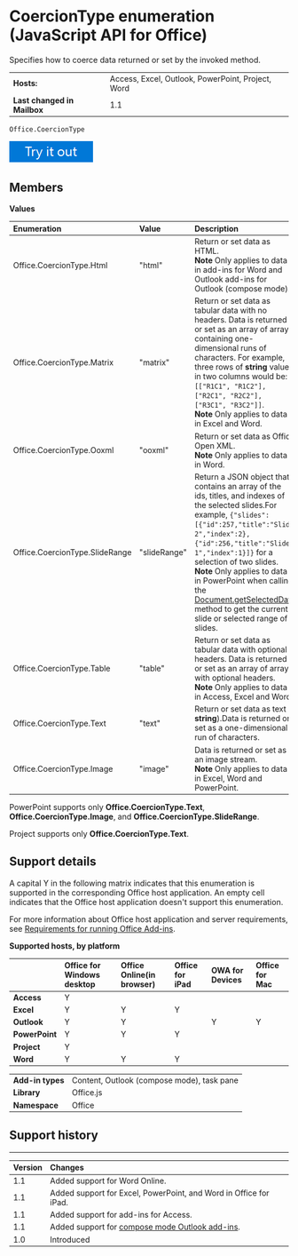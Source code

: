 
# CoercionType enumeration (JavaScript API for Office)
Specifies how to coerce data returned or set by the invoked method.

|||
|:-----|:-----|
|**Hosts:**|Access, Excel, Outlook, PowerPoint, Project, Word|
|**Last changed in Mailbox**|1.1|

```
Office.CoercionType
```

[![Try out this call in the interactive API Tutorial for Excel](../../images/819b84bf-151c-4a12-80c3-d6f8d7c03251.png)](http://officeapitutorial.azurewebsites.net/Redirect.mdl?scenario=Write+and+Read+Text&amp;task=readSelectedDataText)

## Members


**Values**


|**Enumeration**|**Value**|**Description**|
|:-----|:-----|:-----|
|Office.CoercionType.Html|"html"|Return or set data as HTML.<br>**Note**  Only applies to data in add-ins for Word and Outlook add-ins for Outlook (compose mode).|
|Office.CoercionType.Matrix|"matrix"|Return or set data as tabular data with no headers. Data is returned or set as an array of arrays containing one-dimensional runs of characters. For example, three rows of  **string** values in two columns would be: ` [["R1C1", "R1C2"], ["R2C1", "R2C2"], ["R3C1", "R3C2"]]`.<br>**Note**  Only applies to data in Excel and Word.|
|Office.CoercionType.Ooxml|"ooxml"|Return or set data as Office Open XML.<br>**Note**  Only applies to data in Word.|
|Office.CoercionType.SlideRange|"slideRange"|Return a JSON object that contains an array of the ids, titles, and indexes of the selected slides.For example,  `{"slides":[{"id":257,"title":"Slide 2","index":2},{"id":256,"title":"Slide 1","index":1}]}` for a selection of two slides.<br>**Note**  Only applies to data in PowerPoint when calling the [Document.getSelectedData](../reference/shared/document/getselecteddataasync-method.md) method to get the current slide or selected range of slides.|
|Office.CoercionType.Table|"table"|Return or set data as tabular data with optional headers. Data is returned or set as an array of arrays with optional headers.<br>**Note**  Only applies to data in Access, Excel and Word.|
|Office.CoercionType.Text|"text"|Return or set data as text ( **string**).Data is returned or set as a one-dimensional run of characters.|
|Office.CoercionType.Image|"image"|Data is returned or set as an image stream.<br>**Note**  Only applies to data in Excel, Word and PowerPoint.|
PowerPoint supports only  **Office.CoercionType.Text**,  **Office.CoercionType.Image**, and  **Office.CoercionType.SlideRange**.

Project supports only  **Office.CoercionType.Text**.


## Support details


A capital Y in the following matrix indicates that this enumeration is supported in the corresponding Office host application. An empty cell indicates that the Office host application doesn't support this enumeration.

For more information about Office host application and server requirements, see [Requirements for running Office Add-ins](http://msdn.microsoft.com/library/67340567-bb9a-498c-96d3-3f52f28c16bc%28Office.15%29.aspx).


**Supported hosts, by platform**


||**Office for Windows desktop**|**Office Online(in browser)**|**Office for iPad**|**OWA for Devices**|**Office for Mac**|
|:-----|:-----|:-----|:-----|:-----|:-----|
|**Access**|Y|||||
|**Excel**|Y|Y|Y|||
|**Outlook**|Y|Y||Y|Y|
|**PowerPoint**|Y|Y|Y|||
|**Project**|Y|||||
|**Word**|Y|Y|Y|||

|||
|:-----|:-----|
|**Add-in types**|Content, Outlook (compose mode), task pane|
|**Library**|Office.js|
|**Namespace**|Office|

## Support history



****


|**Version**|**Changes**|
|:-----|:-----|
|1.1|Added support for Word Online.|
|1.1|Added support for Excel, PowerPoint, and Word in Office for iPad.|
|1.1|Added support for add-ins for Access.|
|1.1|Added support for [compose mode Outlook add-ins](http://msdn.microsoft.com/library/e4126e58-4ddc-4891-9f19-aa6c1a258027%28Office.15%29.aspx).|
|1.0|Introduced|
